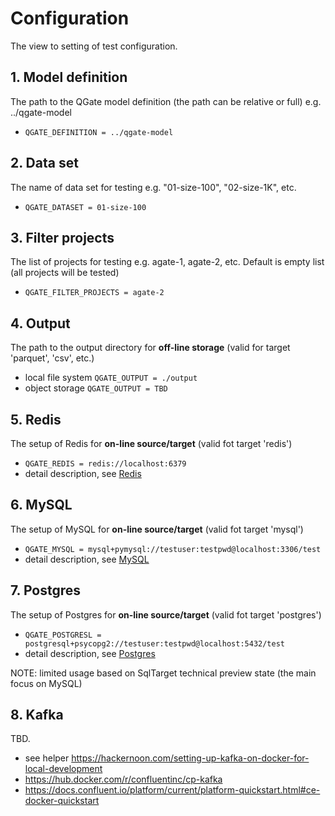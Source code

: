 # Configuration

The view to setting of test configuration.

## 1. Model definition
The path to the QGate model definition (the path can be relative or full) e.g. ../qgate-model
  - `QGATE_DEFINITION = ../qgate-model`

## 2. Data set
The name of data set for testing e.g. "01-size-100", "02-size-1K", etc.
  - `QGATE_DATASET = 01-size-100`

## 3. Filter projects
The list of projects for testing e.g. agate-1, agate-2, etc. 
Default is empty list (all projects will be tested)
  - `QGATE_FILTER_PROJECTS = agate-2`

## 4. Output
The path to the output directory for **off-line storage** (valid for target 'parquet', 'csv', etc.)
  - local file system `QGATE_OUTPUT = ./output`
  - object storage `QGATE_OUTPUT = TBD`

## 5. Redis
The setup of Redis for **on-line source/target** (valid fot target 'redis')
  - `QGATE_REDIS = redis://localhost:6379`
  - detail description, see [Redis](./redis.md)

## 6. MySQL
The setup of MySQL for **on-line source/target** (valid fot target 'mysql')
  - `QGATE_MYSQL = mysql+pymysql://testuser:testpwd@localhost:3306/test`
  - detail description, see [MySQL](./mysql.md)

## 7. Postgres
The setup of Postgres for **on-line source/target** (valid fot target 'postgres')
  - `QGATE_POSTGRESL = postgresql+psycopg2://testuser:testpwd@localhost:5432/test`
  - detail description, see [Postgres](./postgres.md)

NOTE: limited usage based on SqlTarget technical preview state
    (the main focus on MySQL)

## 8. Kafka
TBD. 
 - see helper https://hackernoon.com/setting-up-kafka-on-docker-for-local-development
 - https://hub.docker.com/r/confluentinc/cp-kafka
 - https://docs.confluent.io/platform/current/platform-quickstart.html#ce-docker-quickstart


